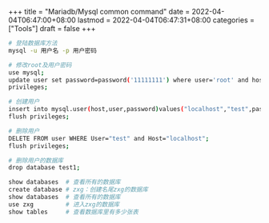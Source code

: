 +++
title = "Mariadb/Mysql common command"
date = 2022-04-04T06:47:00+08:00
lastmod = 2022-04-04T06:47:31+08:00
categories = ["Tools"]
draft = false
+++

```bash
# 登陆数据库方法
mysql -u 用户名 -p 用户密码

# 修改root及用户密码
use mysql;
update user set password=password('11111111') where user='root' and host='localhost';
privileges;

# 创建用户
insert into mysql.user(host,user,password)values("localhost","test",password("password"));
flush privileges;

# 删除用户
DELETE FROM user WHERE User="test" and Host="localhost";
flush privileges;　　

# 删除用户的数据库　　　　
drop database test1;

show databases  # 查看所有的数据库
create database # zxg：创建名尾zxg的数据库
show databases  # 查看所有的数据库
use zxg         # 进入zxg的数据库
show tables     # 查看数据库里有多少张表
```